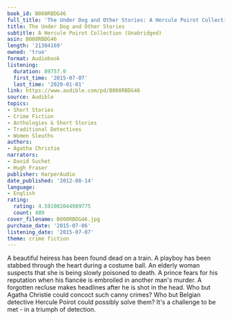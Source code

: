 ```yaml
---
book_id: B008RBDG46
full_title: 'The Under Dog and Other Stories: A Hercule Poirot Collection (Unabridged)'
title: The Under Dog and Other Stories
subtitle: A Hercule Poirot Collection (Unabridged)
asin: B008RBDG46
length: '21304169'
owned: 'true'
format: Audiobook
listening:
  duration: 89757.0
  first_time: '2015-07-07'
  last_time: '2020-01-01'
link: https://www.audible.com/pd/B008RBDG46
source: Audible
topics:
- Short Stories
- Crime Fiction
- Anthologies & Short Stories
- Traditional Detectives
- Women Sleuths
authors:
- Agatha Christie
narrators:
- David Suchet
- Hugh Fraser
publisher: HarperAudio
date_published: '2012-08-14'
language:
- English
rating:
  rating: 4.591002044989775
  count: 489
cover_filename: B008RBDG46.jpg
purchase_date: '2015-07-06'
listening_date: '2015-07-07'
theme: crime fiction
---
```

A beautiful heiress has been found dead on a train. A playboy has been stabbed through the heart during a costume ball. An elderly woman suspects that she is being slowly poisoned to death. A prince fears for his reputation when his fiancée is embroiled in another man's murder. A forgotten recluse makes headlines after he is shot in the head.
Who but Agatha Christie could concoct such canny crimes? Who but Belgian detective Hercule Poirot could possibly solve them? It's a challenge to be met - in a triumph of detection.

